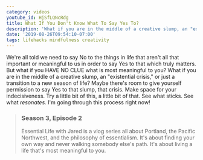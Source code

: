 ```yaml
---
category: videos
youtube_id: HjSfLQNcRdg
title: What If You Don't Know What To Say Yes To? 
description: 'What if you are in the middle of a creative slump, an "existential crisis," or just a transition to a new season of life?'
date: '2019-08-26T09:54:10-07:00'
tags: lifehacks mindfulness creativity
---
```


We're all told we need to say No to the things in life that aren't all that important or meaningful to us in order to say Yes to that which truly matters. But what if you HAVE NO CLUE what is most meaningful to you? What if you are in the middle of a creative slump, an "existential crisis," or just a transition to a new season of life? Maybe there's room to give yourself permission to say Yes to that slump, that crisis. Make space for your indecisiveness. Try a little bit of this, a little bit of that. See what sticks. See what *resonates.* I'm going through this process right now!

> ### Season 3, Episode 2
> 
> Essential Life with Jared is a vlog series all about Portland, the Pacific Northwest, and the philosophy of essentialism. It's about finding your own way and never walking somebody else's path. It's about living a life that's most meaningful to you.
